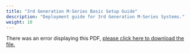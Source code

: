 ```yaml
---
title: "3rd Generation M-Series Basic Setup Guide"
description: "Deployment guide for 3rd Generation M-Series Systems."
weight: 10
---
```

 
<object data="https://www.truenas.com/docs/files/MSeriesBSG3.32.pdf" type="application/pdf" width="95%" height="1000">
  There was an error displaying this PDF, <a href="https://www.truenas.com/docs/files/MSeriesBSG3.32.pdf">please click here to download the file.</a>
</object>
